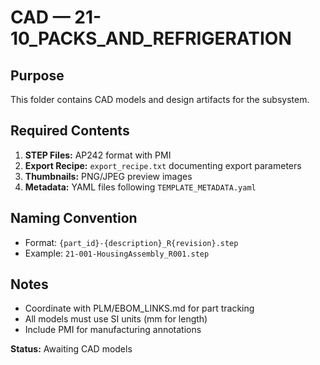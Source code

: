 # CAD — 21-10_PACKS_AND_REFRIGERATION

## Purpose
This folder contains CAD models and design artifacts for the subsystem.

## Required Contents
1. **STEP Files:** AP242 format with PMI
2. **Export Recipe:** `export_recipe.txt` documenting export parameters
3. **Thumbnails:** PNG/JPEG preview images
4. **Metadata:** YAML files following `TEMPLATE_METADATA.yaml`

## Naming Convention
- Format: `{part_id}-{description}_R{revision}.step`
- Example: `21-001-HousingAssembly_R001.step`

## Notes
- Coordinate with PLM/EBOM_LINKS.md for part tracking
- All models must use SI units (mm for length)
- Include PMI for manufacturing annotations

**Status:** Awaiting CAD models
